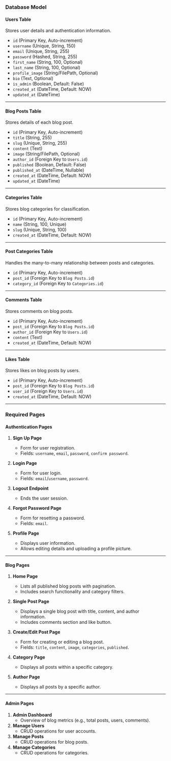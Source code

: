 ### **Database Model**

#### **Users Table**  
Stores user details and authentication information.  
- `id` (Primary Key, Auto-increment)
- `username` (Unique, String, 150)
- `email` (Unique, String, 255)
- `password` (Hashed, String, 255)
- `first_name` (String, 100, Optional)
- `last_name` (String, 100, Optional)
- `profile_image` (String/FilePath, Optional)
- `bio` (Text, Optional)
- `is_admin` (Boolean, Default: False)
- `created_at` (DateTime, Default: NOW)
- `updated_at` (DateTime)

---

#### **Blog Posts Table**  
Stores details of each blog post.  
- `id` (Primary Key, Auto-increment)
- `title` (String, 255)
- `slug` (Unique, String, 255)
- `content` (Text)
- `image` (String/FilePath, Optional)
- `author_id` (Foreign Key to `Users.id`)
- `published` (Boolean, Default: False)
- `published_at` (DateTime, Nullable)
- `created_at` (DateTime, Default: NOW)
- `updated_at` (DateTime)

---

#### **Categories Table**  
Stores blog categories for classification.  
- `id` (Primary Key, Auto-increment)
- `name` (String, 100, Unique)
- `slug` (Unique, String, 100)
- `created_at` (DateTime, Default: NOW)

---

#### **Post Categories Table**  
Handles the many-to-many relationship between posts and categories.  
- `id` (Primary Key, Auto-increment)
- `post_id` (Foreign Key to `Blog Posts.id`)
- `category_id` (Foreign Key to `Categories.id`)

---

#### **Comments Table**  
Stores comments on blog posts.  
- `id` (Primary Key, Auto-increment)
- `post_id` (Foreign Key to `Blog Posts.id`)
- `author_id` (Foreign Key to `Users.id`)
- `content` (Text)
- `created_at` (DateTime, Default: NOW)

---

#### **Likes Table**  
Stores likes on blog posts by users.  
- `id` (Primary Key, Auto-increment)
- `post_id` (Foreign Key to `Blog Posts.id`)
- `user_id` (Foreign Key to `Users.id`)
- `created_at` (DateTime, Default: NOW)

---

### **Required Pages**

#### **Authentication Pages**
1. **Sign Up Page**  
   - Form for user registration.
   - Fields: `username`, `email`, `password`, `confirm password`.

2. **Login Page**  
   - Form for user login.  
   - Fields: `email`/`username`, `password`.

3. **Logout Endpoint**  
   - Ends the user session.

4. **Forgot Password Page**  
   - Form for resetting a password.
   - Fields: `email`.

5. **Profile Page**  
   - Displays user information.
   - Allows editing details and uploading a profile picture.

---

#### **Blog Pages**
1. **Home Page**  
   - Lists all published blog posts with pagination.
   - Includes search functionality and category filters.

2. **Single Post Page**  
   - Displays a single blog post with title, content, and author information.
   - Includes comments section and like button.

3. **Create/Edit Post Page**  
   - Form for creating or editing a blog post.
   - Fields: `title`, `content`, `image`, `categories`, `published`.

4. **Category Page**  
   - Displays all posts within a specific category.

5. **Author Page**  
   - Displays all posts by a specific author.

---

#### **Admin Pages**
1. **Admin Dashboard**  
   - Overview of blog metrics (e.g., total posts, users, comments).  
2. **Manage Users**  
   - CRUD operations for user accounts.
3. **Manage Posts**  
   - CRUD operations for blog posts.
4. **Manage Categories**  
   - CRUD operations for categories.
